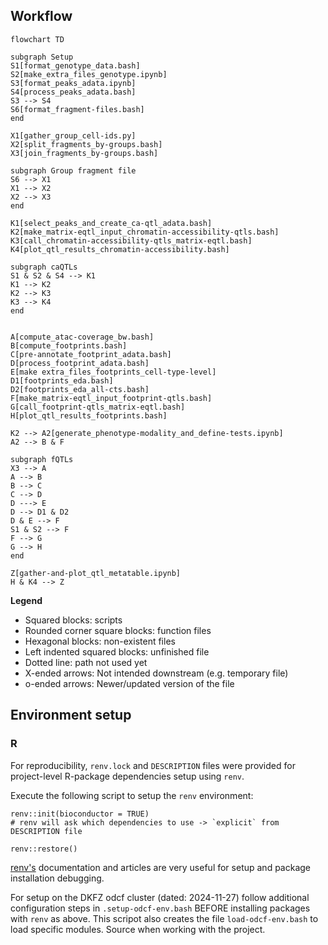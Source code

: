 ## Workflow

```mermaid
flowchart TD

subgraph Setup
S1[format_genotype_data.bash]
S2[make_extra_files_genotype.ipynb]
S3[format_peaks_adata.ipynb]
S4[process_peaks_adata.bash]
S3 --> S4
S6[format_fragment-files.bash]
end

X1[gather_group_cell-ids.py]
X2[split_fragments_by-groups.bash]
X3[join_fragments_by-groups.bash]

subgraph Group fragment file
S6 --> X1
X1 --> X2
X2 --> X3
end

K1[select_peaks_and_create_ca-qtl_adata.bash]
K2[make_matrix-eqtl_input_chromatin-accessibility-qtls.bash]
K3[call_chromatin-accessibility-qtls_matrix-eqtl.bash]
K4[plot_qtl_results_chromatin-accessibility.bash]

subgraph caQTLs
S1 & S2 & S4 --> K1
K1 --> K2
K2 --> K3
K3 --> K4
end


A[compute_atac-coverage_bw.bash]
B[compute_footprints.bash]
C[pre-annotate_footprint_adata.bash]
D[process_footprint_adata.bash]
E[make extra_files_footprints_cell-type-level]
D1[footprints_eda.bash]
D2[footprints_eda_all-cts.bash]
F[make_matrix-eqtl_input_footprint-qtls.bash]
G[call_footprint-qtls_matrix-eqtl.bash]
H[plot_qtl_results_footprints.bash]

K2 --> A2[generate_phenotype-modality_and_define-tests.ipynb]
A2 --> B & F

subgraph fQTLs
X3 --> A
A --> B
B --> C
C --> D
D ---> E
D --> D1 & D2
D & E --> F
S1 & S2 --> F
F --> G
G --> H
end

Z[gather-and-plot_qtl_metatable.ipynb]
H & K4 --> Z
```

**Legend**
- Squared blocks: scripts
- Rounded corner square blocks: function files
- Hexagonal blocks: non-existent files
- Left indented squared blocks: unfinished file
- Dotted line: path not used yet
- X-ended arrows: Not intended downstream (e.g. temporary file)
- o-ended arrows: Newer/updated version of the file


## Environment setup

### R

For reproducibility, `renv.lock` and `DESCRIPTION` files were provided for project-level R-package dependencies setup using `renv`.

Execute the following script to setup the `renv` environment:

```
renv::init(bioconductor = TRUE)
# renv will ask which dependencies to use -> `explicit` from DESCRIPTION file

renv::restore()
```

[renv's](https://rstudio.github.io/renv/index.html) documentation and articles are very useful for setup and package installation debugging.

For setup on the DKFZ odcf cluster (dated: 2024-11-27) follow additional configuration steps in `.setup-odcf-env.bash` BEFORE installing packages with `renv` as above. This scripot also creates the file `load-odcf-env.bash` to load specific modules. Source when working with the project.
